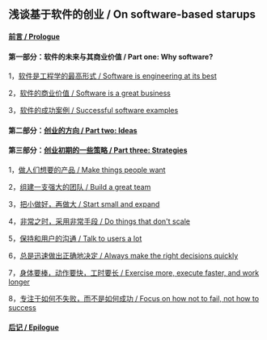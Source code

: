 ## 浅谈基于软件的创业 / On software-based starups

#### [前言 / Prologue](https://github.com/linyingkui/startup/tree/master/intro)

#### 第一部分：软件的未来与其商业价值 / Part one: Why software?

1，[软件是工程学的最高形式 / Software is engineering at its best](https://github.com/linyingkui/startup/tree/master/one/future)

2，[软件的商业价值 / Software is a great business](https://github.com/linyingkui/startup/tree/master/one/business)

3，[软件的成功案例 / Successful software examples](https://github.com/linyingkui/startup/tree/master/one/success)

#### 第二部分：[创业的方向 / Part two: Ideas](https://github.com/linyingkui/startup/tree/master/two)

#### 第三部分：[创业初期的一些策略 / Part three: Strategies](https://github.com/linyingkui/startup/tree/master/three)

1，[做人们想要的产品 / Make things people want](https://github.com/linyingkui/startup/tree/master/three/market-fit)

2，[组建一支强大的团队 / Build a great team](https://github.com/linyingkui/startup/tree/master/three/team)

3，[把小做好，再做大 / Start small and expand](https://github.com/linyingkui/startup/tree/master/three/start-small)

4，[非常之时，采用非常手段 / Do things that don't scale](https://github.com/linyingkui/startup/tree/master/three/not-scale)

5，[保持和用户的沟通 / Talk to users a lot](https://github.com/linyingkui/startup/tree/master/three/users)

6，[总是迅速做出正确地决定 / Always make the right decisions quickly](https://github.com/linyingkui/startup/tree/master/three/decisions)

7，[身体要棒，动作要快，工时要长 / Exercise more, execute faster, and work longer](https://github.com/linyingkui/startup/tree/master/three/quick)

8，[专注于如何不失败，而不是如何成功 / Focus on how not to fail, not how to success](https://github.com/linyingkui/startup/tree/master/three/not-fail)

#### [后记 / Epilogue](https://github.com/linyingkui/startup/tree/master/finale)
